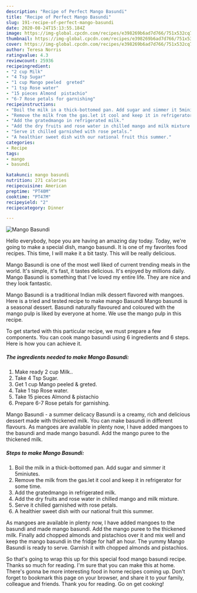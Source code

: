 ```yaml
---
description: "Recipe of Perfect Mango Basundi"
title: "Recipe of Perfect Mango Basundi"
slug: 191-recipe-of-perfect-mango-basundi
date: 2020-08-24T15:13:55.184Z
image: https://img-global.cpcdn.com/recipes/e398269b6ad7d766/751x532cq70/mango-basundi-recipe-main-photo.jpg
thumbnail: https://img-global.cpcdn.com/recipes/e398269b6ad7d766/751x532cq70/mango-basundi-recipe-main-photo.jpg
cover: https://img-global.cpcdn.com/recipes/e398269b6ad7d766/751x532cq70/mango-basundi-recipe-main-photo.jpg
author: Teresa Norris
ratingvalue: 4.3
reviewcount: 25936
recipeingredient:
- "2 cup Milk"
- "4 Tsp Sugar"
- "1 cup Mango peeled  greted"
- "1 tsp Rose water"
- "15 pieces Almond  pistachio"
- "6-7 Rose petals for garnishing"
recipeinstructions:
- "Boil the milk in a thick-bottomed pan. Add sugar and simmer it 5miniutes."
- "Remove the milk from the gas.let it cool and keep it in refrigerator for some time."
- "Add the gratedmango in refrigerated milk."
- "Add the dry fruits and rose water in chilled mango and milk mixture."
- "Serve it chilled garnished with rose petals."
- "A healthier sweet dish with our national fruit this summer."
categories:
- Recipe
tags:
- mango
- basundi

katakunci: mango basundi 
nutrition: 271 calories
recipecuisine: American
preptime: "PT40M"
cooktime: "PT47M"
recipeyield: "2"
recipecategory: Dinner

---
```



![Mango Basundi](https://img-global.cpcdn.com/recipes/e398269b6ad7d766/751x532cq70/mango-basundi-recipe-main-photo.jpg)

Hello everybody, hope you are having an amazing day today. Today, we're going to make a special dish, mango basundi. It is one of my favorites food recipes. This time, I will make it a bit tasty. This will be really delicious.

Mango Basundi is one of the most well liked of current trending meals in the world. It's simple, it's fast, it tastes delicious. It's enjoyed by millions daily. Mango Basundi is something that I've loved my entire life. They are nice and they look fantastic.

Mango Basundi is a traditional Indian milk dessert flavored with mangoes. Here is a tried and tested recipe to make mango Basundi Mango basundi is a seasonal dessert. Basundi naturally flavoured and coloured with the mango pulp is liked by everyone at home. We use the mango pulp in this recipe.


To get started with this particular recipe, we must prepare a few components. You can cook mango basundi using 6 ingredients and 6 steps. Here is how you can achieve it.

<!--inarticleads1-->

##### The ingredients needed to make Mango Basundi:

1. Make ready 2 cup Milk..
1. Take 4 Tsp Sugar.
1. Get 1 cup Mango peeled &amp; greted.
1. Take 1 tsp Rose water.
1. Take 15 pieces Almond &amp; pistachio
1. Prepare 6-7 Rose petals for garnishing.


Mango Basundi - a summer delicacy Basundi is a creamy, rich and delicious dessert made with thickened milk. You can make basundi in different flavours. As mangoes are available in plenty now, I have added mangoes to the basundi and made mango basundi. Add the mango puree to the thickened milk. 

<!--inarticleads2-->

##### Steps to make Mango Basundi:

1. Boil the milk in a thick-bottomed pan. Add sugar and simmer it 5miniutes.
1. Remove the milk from the gas.let it cool and keep it in refrigerator for some time.
1. Add the gratedmango in refrigerated milk.
1. Add the dry fruits and rose water in chilled mango and milk mixture.
1. Serve it chilled garnished with rose petals.
1. A healthier sweet dish with our national fruit this summer.


As mangoes are available in plenty now, I have added mangoes to the basundi and made mango basundi. Add the mango puree to the thickened milk. Finally add chopped almonds and pistachios over it and mix well and keep the mango basundi in the fridge for half an hour. The yummy Mango Basundi is ready to serve. Garnish it with chopped almonds and pistachios. 

So that's going to wrap this up for this special food mango basundi recipe. Thanks so much for reading. I'm sure that you can make this at home. There's gonna be more interesting food in home recipes coming up. Don't forget to bookmark this page on your browser, and share it to your family, colleague and friends. Thank you for reading. Go on get cooking!
